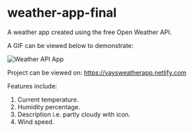 # weather-app-final

A weather app created using the free Open Weather API.

A GIF can be viewed below to demonstrate:

![Weather API App](https://user-images.githubusercontent.com/82039703/135868959-94a9e932-4617-438f-9bf3-6e10d8915646.gif)

Project can be viewed on: https://vaysweatherapp.netlify.com

Features include: 

1) Current temperature.
2) Humidity percentage.
3) Description i.e. partly cloudy with icon. 
4) Wind speed. 
